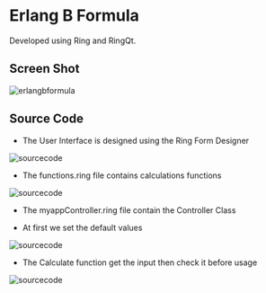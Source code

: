 # Erlang B Formula

Developed using Ring and RingQt.

## Screen Shot

![erlangbformula](https://raw.githubusercontent.com/ring-lang/ring/master/applications/erlangbformula/images/appscreenshot.png)

## Source Code

* The User Interface is designed using the Ring Form Designer

![sourcecode](https://raw.githubusercontent.com/ring-lang/ring/master/applications/erlangbformula/images/shot1.png)

* The functions.ring file contains calculations functions

![sourcecode](https://raw.githubusercontent.com/ring-lang/ring/master/applications/erlangbformula/images/shot2.png)

* The myappController.ring file contain the Controller Class

* At first we set the default values

![sourcecode](https://raw.githubusercontent.com/ring-lang/ring/master/applications/erlangbformula/images/shot3.png)

* The Calculate function get the input then check it before usage

![sourcecode](https://raw.githubusercontent.com/ring-lang/ring/master/applications/erlangbformula/images/shot4.png)
